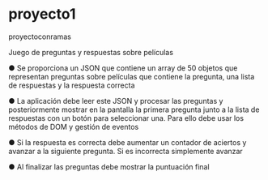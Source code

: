 # proyecto1
proyectoconramas

Juego de preguntas y respuestas sobre películas

● Se proporciona un JSON que contiene un array de 50 objetos que
representan preguntas sobre películas que contiene la pregunta,
una lista de respuestas y la respuesta correcta

● La aplicación debe leer este JSON y procesar las preguntas y
posteriormente mostrar en la pantalla la primera pregunta junto a
la lista de respuestas con un botón para seleccionar una. Para ello
debe usar los métodos de DOM y gestión de eventos

● Si la respuesta es correcta debe aumentar un contador de aciertos y
avanzar a la siguiente pregunta. Si es incorrecta simplemente
avanzar

● Al finalizar las preguntas debe mostrar la puntuación final
